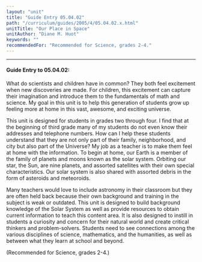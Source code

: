 ```yaml
---
layout: "unit"
title: "Guide Entry 05.04.02"
path: "/curriculum/guides/2005/4/05.04.02.x.html"
unitTitle: "Our Place in Space"
unitAuthor: "Diane M. Huot"
keywords: ""
recommendedFor: "Recommended for Science, grades 2-4."
---
```

<body>
<hr/>
 <h4>
  Guide Entry to 05.04.02:
 </h4>
 <p>
  What do scientists and children have in common? They both feel excitement when new discoveries are made. For children, this excitement can capture their imagination and introduce them to the fundamentals of math and science. My goal in this unit is to help this generation of students grow up feeling more at home in this vast, awesome, and exciting universe.
 </p>
<p>
  This unit is designed for students in grades two through four.  I find that at the beginning of third grade many of my students do not even know their addresses and telephone numbers.  How can I help these students understand that they are not only part of their family, neighborhood, and city but also part of the Universe?  My job as a teacher is to make them feel at home with the information. To begin at home, our Earth is a member of the family of planets and moons known as the solar system.  Orbiting our star, the Sun, are nine planets, and assorted satellites with their own special characteristics.  Our solar system is also shared with assorted debris in the form of asteroids and meteoroids.
 </p>
<p>
  Many teachers would love to include astronomy in their classroom but they are often held back because their own background and training in the subject is weak or outdated. This unit is designed to build background knowledge of the Solar System as well as provide resources to obtain current information to teach this content area. It is also designed to instill in students a curiosity and concern for their natural world and create critical thinkers and problem-solvers.  Students need to see connections among the various disciplines of science, mathematics, and the humanities, as well as between what they learn at school and beyond.
 </p>
<p>
  (Recommended for Science, grades 2-4.)
 </p>

</body>